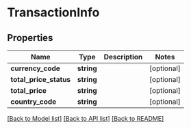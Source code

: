 # TransactionInfo

## Properties
Name | Type | Description | Notes
------------ | ------------- | ------------- | -------------
**currency_code** | **string** |  | [optional] 
**total_price_status** | **string** |  | [optional] 
**total_price** | **string** |  | [optional] 
**country_code** | **string** |  | [optional] 

[[Back to Model list]](../../README.md#documentation-for-models) [[Back to API list]](../../README.md#documentation-for-api-endpoints) [[Back to README]](../../README.md)

